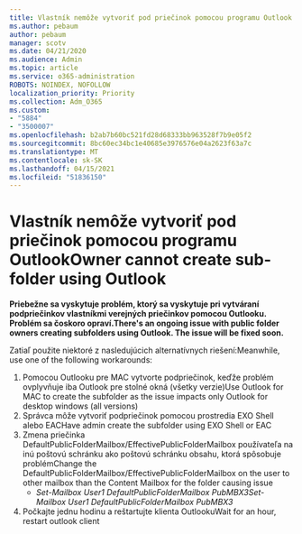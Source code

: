 ```yaml
---
title: Vlastník nemôže vytvoriť pod priečinok pomocou programu Outlook
ms.author: pebaum
author: pebaum
manager: scotv
ms.date: 04/21/2020
ms.audience: Admin
ms.topic: article
ms.service: o365-administration
ROBOTS: NOINDEX, NOFOLLOW
localization_priority: Priority
ms.collection: Adm_O365
ms.custom:
- "5884"
- "3500007"
ms.openlocfilehash: b2ab7b60bc521fd28d68333bb963528f7b9e05f2
ms.sourcegitcommit: 8bc60ec34bc1e40685e3976576e04a2623f63a7c
ms.translationtype: MT
ms.contentlocale: sk-SK
ms.lasthandoff: 04/15/2021
ms.locfileid: "51836150"
---
```

# <a name="owner-cannot-create-sub-folder-using-outlook"></a><span data-ttu-id="3dc9d-102">Vlastník nemôže vytvoriť pod priečinok pomocou programu Outlook</span><span class="sxs-lookup"><span data-stu-id="3dc9d-102">Owner cannot create sub-folder using Outlook</span></span>

<span data-ttu-id="3dc9d-103">**Priebežne sa vyskytuje problém, ktorý sa vyskytuje pri vytváraní podpriečinkov vlastníkmi verejných priečinkov pomocou Outlooku. Problém sa čoskoro opraví.**</span><span class="sxs-lookup"><span data-stu-id="3dc9d-103">**There's an ongoing issue with public folder owners creating subfolders using Outlook. The issue will be fixed soon.**</span></span>

<span data-ttu-id="3dc9d-104">Zatiaľ použite niektoré z nasledujúcich alternatívnych riešení:</span><span class="sxs-lookup"><span data-stu-id="3dc9d-104">Meanwhile, use one of the following workarounds:</span></span>

1. <span data-ttu-id="3dc9d-105">Pomocou Outlooku pre MAC vytvorte podpriečinok, keďže problém ovplyvňuje iba Outlook pre stolné okná (všetky verzie)</span><span class="sxs-lookup"><span data-stu-id="3dc9d-105">Use Outlook for MAC to create the subfolder as the issue impacts only Outlook for desktop windows (all versions)</span></span>
2. <span data-ttu-id="3dc9d-106">Správca môže vytvoriť podpriečinok pomocou prostredia EXO Shell alebo EAC</span><span class="sxs-lookup"><span data-stu-id="3dc9d-106">Have admin create the subfolder using EXO Shell or EAC</span></span>
3. <span data-ttu-id="3dc9d-107">Zmena priečinka DefaultPublicFolderMailbox/EffectivePublicFolderMailbox používateľa na inú poštovú schránku ako poštovú schránku obsahu, ktorá spôsobuje problém</span><span class="sxs-lookup"><span data-stu-id="3dc9d-107">Change the DefaultPublicFolderMailbox/EffectivePublicFolderMailbox on the user to other mailbox than the Content Mailbox for the folder causing issue</span></span>  
    - <span data-ttu-id="3dc9d-108">*Set-Mailbox User1 DefaultPublicFolderMailbox PubMBX3*</span><span class="sxs-lookup"><span data-stu-id="3dc9d-108">*Set-Mailbox User1 DefaultPublicFolderMailbox PubMBX3*</span></span>
4. <span data-ttu-id="3dc9d-109">Počkajte jednu hodinu a reštartujte klienta Outlooku</span><span class="sxs-lookup"><span data-stu-id="3dc9d-109">Wait for an hour, restart outlook client</span></span>